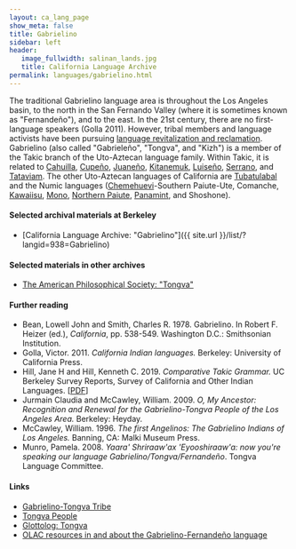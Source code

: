 ```yaml
---
layout: ca_lang_page
show_meta: false
title: Gabrielino
sidebar: left
header:
   image_fullwidth: salinan_lands.jpg
   title: California Language Archive
permalink: languages/gabrielino.html
---
```


The traditional Gabrielino language area is throughout the Los Angeles basin, to the north in the San Fernando Valley (where it is sometimes known as "Fernandeño"), and to the east. In the 21st century, there are no first-language speakers (Golla 2011). However, tribal members and language activists have been pursuing [language revitalization and reclamation](https://newsroom.ucla.edu/stories/ucla-linguist-gabrieleno-tongva-indians-use-social-media-to-revive-extinct-language). Gabrielino (also called "Gabrieleño", "Tongva", and "Kizh") is a member of the Takic branch of the Uto-Aztecan language family. Within Takic, it is related to [Cahuilla](cahuilla.html), [Cupeño](cupeno.html), [Juaneño](juaneno.html), [Kitanemuk](kitanemuk.html), [Luiseño](luiseno.html), [Serrano](serrano.html), and [Tataviam](tataviam.html). The other Uto-Aztecan languages of California are [Tubatulabal](tubatulabal.html) and the Numic languages ([Chemehuevi](chemehuevi.html)-Southern Paiute-Ute, Comanche, [Kawaiisu](kawaiisu.html), [Mono](mono.html), [Northern Paiute](northern-paiute.html), [Panamint](panamint.html), and Shoshone).

#### Selected archival materials at Berkeley

* [California Language Archive: "Gabrielino"]({{ site.url }}/list/?langid=938=Gabrielino)

#### Selected materials in other archives

* [The American Philosophical Society: "Tongva"](https://indigenousguide.amphilsoc.org/search?f%5B0%5D=guide_language_content_title%3ATongva)

#### Further reading

* Bean, Lowell John and Smith, Charles R. 1978. Gabrielino. In Robert F. Heizer (ed.), *California*, pp. 538-549. Washington D.C.: Smithsonian Institution.
* Golla, Victor. 2011. *California Indian languages.* Berkeley: University of California Press.
* Hill, Jane H and Hill, Kenneth C. 2019. *Comparative Takic Grammar.* UC Berkeley Survey Reports, Survey of California and Other Indian Languages.
[[PDF](https://escholarship.org/uc/item/6tr732gg)]
* Jurmain Claudia and McCawley, William. 2009. *O, My Ancestor: Recognition and Renewal for the Gabrielino-Tongva People of the Los Angeles Area.* Berkeley: Heyday.
* McCawley, William. 1996. *The first Angelinos: The Gabrielino Indians of Los Angeles.* Banning, CA: Malki Museum Press.
* Munro, Pamela. 2008. *Yaara' Shriraaw'ax 'Eyooshiraaw'a: now you're speaking our language Gabrielino/Tongva/Fernandeño*. Tongva Language Committee.

#### Links

* [Gabrielino-Tongva Tribe](http://www.gabrielinotribe.org/)
* [Tongva People](https://www.tongvapeople.org/)
* [Glottolog: Tongva](https://glottolog.org/resource/languoid/id/tong1329)
* [OLAC resources in and about the Gabrielino-Fernandeño language](http://olac.ldc.upenn.edu/language/xgf)

